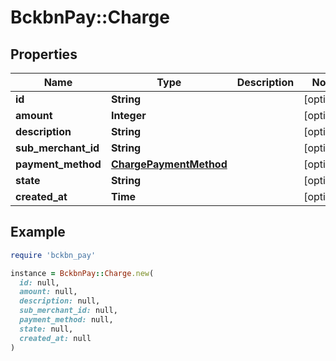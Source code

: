 # BckbnPay::Charge

## Properties

| Name | Type | Description | Notes |
| ---- | ---- | ----------- | ----- |
| **id** | **String** |  | [optional] |
| **amount** | **Integer** |  | [optional] |
| **description** | **String** |  | [optional] |
| **sub_merchant_id** | **String** |  | [optional] |
| **payment_method** | [**ChargePaymentMethod**](ChargePaymentMethod.md) |  | [optional] |
| **state** | **String** |  | [optional] |
| **created_at** | **Time** |  | [optional] |

## Example

```ruby
require 'bckbn_pay'

instance = BckbnPay::Charge.new(
  id: null,
  amount: null,
  description: null,
  sub_merchant_id: null,
  payment_method: null,
  state: null,
  created_at: null
)
```

